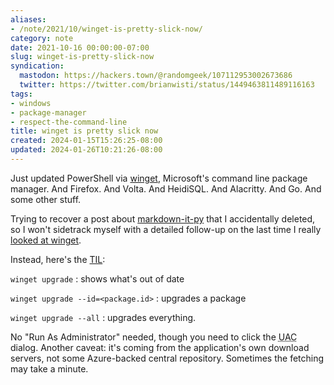 ```yaml
---
aliases:
- /note/2021/10/winget-is-pretty-slick-now/
category: note
date: 2021-10-16 00:00:00-07:00
slug: winget-is-pretty-slick-now
syndication:
  mastodon: https://hackers.town/@randomgeek/107112953002673686
  twitter: https://twitter.com/brianwisti/status/1449463811489116163
tags:
- windows
- package-manager
- respect-the-command-line
title: winget is pretty slick now
created: 2024-01-15T15:26:25-08:00
updated: 2024-01-26T10:21:26-08:00
---
```


Just updated PowerShell via [winget](https://docs.microsoft.com/en-us/windows/package-manager/winget/), Microsoft's command line package manager. And Firefox. And Volta. And HeidiSQL. And Alacritty. And Go. And some other stuff.

Trying to recover a post about [markdown-it-py](https://markdown-it-py.readthedocs.io/en/latest/index.html) that I accidentally deleted, so I won't sidetrack myself with a detailed follow-up on the last time I really [looked at winget](../../2020/06/winget.md).

Instead, here's the [TIL](../../../card/TIL.md):

`winget upgrade`
: shows what's out of date

`winget upgrade --id=<package.id>`
: upgrades a package

`winget upgrade --all`
: upgrades everything.

No "Run As Administrator" needed, though you need to click the <abbr title="User Access Control">UAC</abbr> dialog. Another caveat: it's coming from the application's own download servers, not some Azure-backed central repository. Sometimes the fetching may take a minute.
